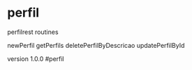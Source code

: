 # perfil
perfilrest routines

  newPerfil
  getPerfils
  deletePerfilByDescricao
  updatePerfilById
  
version 1.0.0 #perfil
